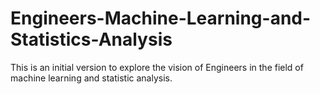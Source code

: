 # Engineers-Machine-Learning-and-Statistics-Analysis
This is an initial version to explore the vision of Engineers in the field of machine learning and statistic analysis.
